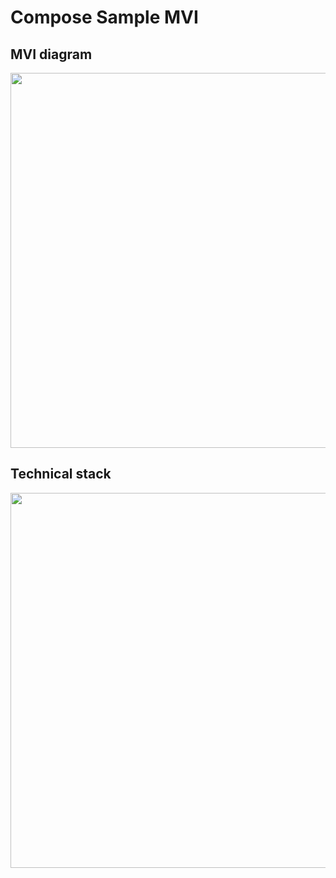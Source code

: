 # Compose Sample MVI

## MVI diagram
<img src="https://github.com/DenisPopkov/JetpackComposeMVI/assets/57343209/db67e0f8-490d-46c9-a416-b2cc1bb9a1f7" height="600" alt="">

## Technical stack
<img src="https://github.com/DenisPopkov/JetpackComposeMVI/assets/57343209/945cc6ef-be99-4433-b049-9424bb80c728" height="600" alt="">